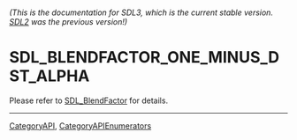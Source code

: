 ###### (This is the documentation for SDL3, which is the current stable version. [SDL2](https://wiki.libsdl.org/SDL2/) was the previous version!)
# SDL_BLENDFACTOR_ONE_MINUS_DST_ALPHA

Please refer to [SDL_BlendFactor](SDL_BlendFactor) for details.

----
[CategoryAPI](CategoryAPI), [CategoryAPIEnumerators](CategoryAPIEnumerators)

